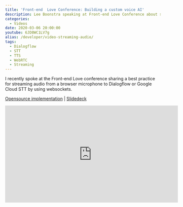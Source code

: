 ```yaml
---
title: 'Front-end  Love Conference: Building a custom voice AI'
description: Lee Boonstra speaking at Front-end Love Conference about streaming audio from a browser to Dialogflow via WebRTC.
categories:
  - Videos
date: 2020-03-06 20:00:00
youtube: 6JD8WC1LV7g
alias: /developer/video-streaming-audio/
tags:
  - Dialogflow
  - STT
  - TTS
  - WebRTC
  - Streaming
---
```


<p>
I recently spoke at the Front-end Love conference sharing a best practice for streaming audio from a browser microphone to Dialogflow or Google Cloud STT by using websockets.
</p>

<!--more-->

<a href="https://github.com/dialogflow/selfservicekiosk-audio-streaming">Opensource implementation</a> | 
<a href="https://speakerdeck.com/savelee/implementing-a-custom-ai-voice-assistant-by-streaming-webrtc-to-dialogflow-and-cloud-speech">Slidedeck</a>


<iframe width="560" height="315" src="https://youtu.be/6JD8WC1LV7g" frameborder="0" allow="accelerometer; autoplay; encrypted-media; gyroscope; picture-in-picture" allowfullscreen></iframe>
